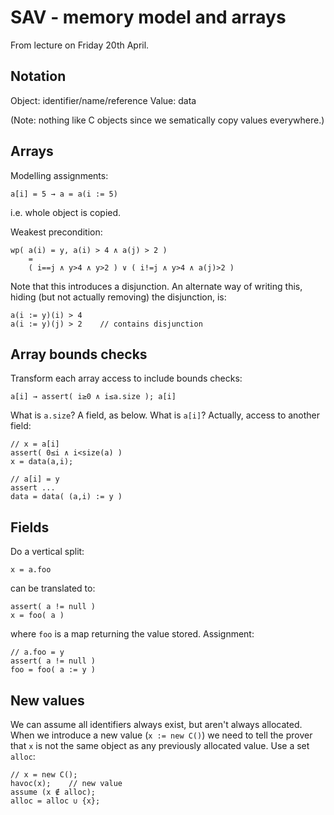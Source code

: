 SAV - memory model and arrays
=====================

From lecture on Friday 20th April.

Notation
--------

Object:
    identifier/name/reference
Value:
    data

(Note: nothing like C objects since we sematically copy values everywhere.)


Arrays
-------

Modelling assignments:

    a[i] = 5 → a = a(i := 5)

i.e. whole object is copied.

Weakest precondition:

    wp( a(i) = y, a(i) > 4 ∧ a(j) > 2 )
        =
        ( i==j ∧ y>4 ∧ y>2 ) ∨ ( i!=j ∧ y>4 ∧ a(j)>2 )

Note that this introduces a disjunction. An alternate way of writing this,
hiding (but not actually removing) the disjunction, is:

    a(i := y)(i) > 4
    a(i := y)(j) > 2    // contains disjunction


Array bounds checks
-----------------

Transform each array access to include bounds checks:

    a[i] → assert( i≥0 ∧ i≤a.size ); a[i]

What is `a.size`? A field, as below. What is `a[i]`? Actually, access to
another field:

    // x = a[i]
    assert( 0≤i ∧ i<size(a) )
    x = data(a,i);
    
    // a[i] = y
    assert ...
    data = data( (a,i) := y )


Fields
-----

Do a vertical split:

    x = a.foo

can be translated to:

    assert( a != null )
    x = foo( a )

where `foo` is a map returning the value stored. Assignment:

    // a.foo = y
    assert( a != null )
    foo = foo( a := y )


New values
----------

We can assume all identifiers always exist, but aren't always allocated. When
we introduce a new value (`x := new C()`) we need to tell the prover that `x`
is not the same object as any previously allocated value. Use a set `alloc`:

    // x = new C();
    havoc(x);    // new value
    assume (x ∉ alloc);
    alloc = alloc ∪ {x};
